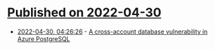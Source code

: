 # [Published on 2022-04-30](index.md)

* [2022-04-30, 04:26:26](https://news.ycombinator.com/item?id=31213335) - [A cross-account database vulnerability in Azure PostgreSQL](https://www.wiz.io/blog/wiz-research-discovers-extrareplica-cross-account-database-vulnerability-in-azure-postgresql/)
